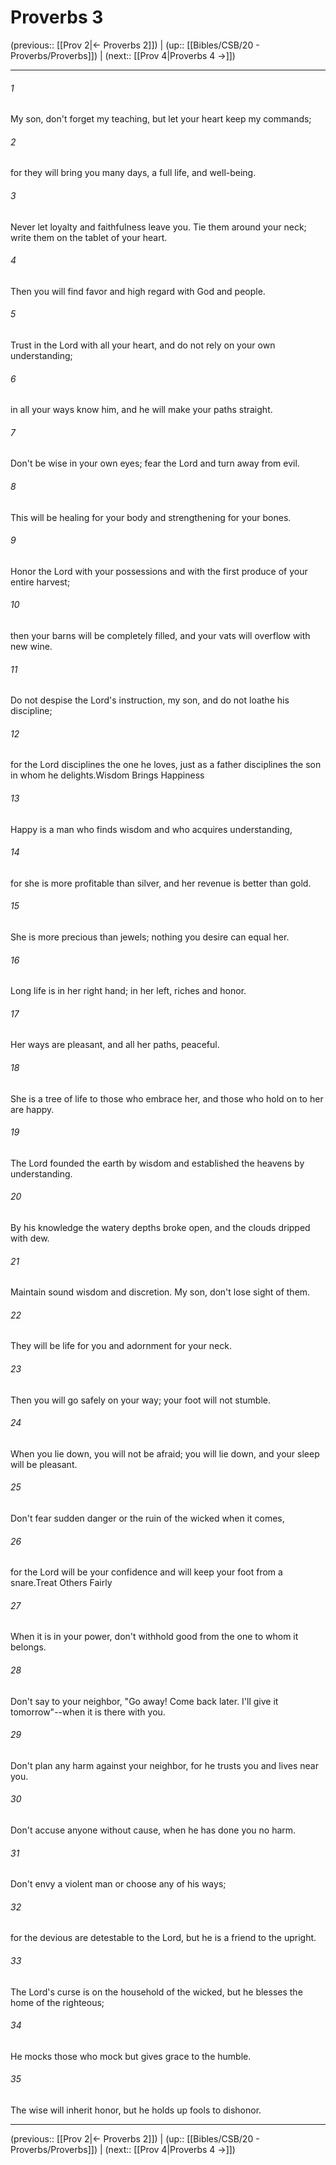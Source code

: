 # Proverbs 3

(previous:: [[Prov 2|← Proverbs 2]]) | (up:: [[Bibles/CSB/20 - Proverbs/Proverbs]]) | (next:: [[Prov 4|Proverbs 4 →]])

***


###### 1 
My son, don't forget my teaching, but let your heart keep my commands; 

###### 2 
for they will bring you many days, a full life, and well-being. 

###### 3 
Never let loyalty and faithfulness leave you. Tie them around your neck; write them on the tablet of your heart. 

###### 4 
Then you will find favor and high regard with God and people. 

###### 5 
Trust in the Lord with all your heart, and do not rely on your own understanding; 

###### 6 
in all your ways know him, and he will make your paths straight. 

###### 7 
Don't be wise in your own eyes; fear the Lord and turn away from evil. 

###### 8 
This will be healing for your body and strengthening for your bones. 

###### 9 
Honor the Lord with your possessions and with the first produce of your entire harvest; 

###### 10 
then your barns will be completely filled, and your vats will overflow with new wine. 

###### 11 
Do not despise the Lord's instruction, my son, and do not loathe his discipline; 

###### 12 
for the Lord disciplines the one he loves, just as a father disciplines the son in whom he delights.Wisdom Brings Happiness 

###### 13 
Happy is a man who finds wisdom and who acquires understanding, 

###### 14 
for she is more profitable than silver, and her revenue is better than gold. 

###### 15 
She is more precious than jewels; nothing you desire can equal her. 

###### 16 
Long life is in her right hand; in her left, riches and honor. 

###### 17 
Her ways are pleasant, and all her paths, peaceful. 

###### 18 
She is a tree of life to those who embrace her, and those who hold on to her are happy. 

###### 19 
The Lord founded the earth by wisdom and established the heavens by understanding. 

###### 20 
By his knowledge the watery depths broke open, and the clouds dripped with dew. 

###### 21 
Maintain sound wisdom and discretion. My son, don't lose sight of them. 

###### 22 
They will be life for you and adornment for your neck. 

###### 23 
Then you will go safely on your way; your foot will not stumble. 

###### 24 
When you lie down, you will not be afraid; you will lie down, and your sleep will be pleasant. 

###### 25 
Don't fear sudden danger or the ruin of the wicked when it comes, 

###### 26 
for the Lord will be your confidence and will keep your foot from a snare.Treat Others Fairly 

###### 27 
When it is in your power, don't withhold good from the one to whom it belongs. 

###### 28 
Don't say to your neighbor, "Go away! Come back later. I'll give it tomorrow"--when it is there with you. 

###### 29 
Don't plan any harm against your neighbor, for he trusts you and lives near you. 

###### 30 
Don't accuse anyone without cause, when he has done you no harm. 

###### 31 
Don't envy a violent man or choose any of his ways; 

###### 32 
for the devious are detestable to the Lord, but he is a friend to the upright. 

###### 33 
The Lord's curse is on the household of the wicked, but he blesses the home of the righteous; 

###### 34 
He mocks those who mock but gives grace to the humble. 

###### 35 
The wise will inherit honor, but he holds up fools to dishonor.

***

(previous:: [[Prov 2|← Proverbs 2]]) | (up:: [[Bibles/CSB/20 - Proverbs/Proverbs]]) | (next:: [[Prov 4|Proverbs 4 →]])
